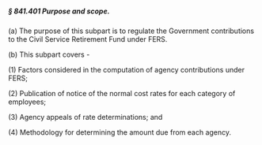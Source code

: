 ##### § 841.401 Purpose and scope. #####

(a) The purpose of this subpart is to regulate the Government contributions to the Civil Service Retirement Fund under FERS.

(b) This subpart covers -

(1) Factors considered in the computation of agency contributions under FERS;

(2) Publication of notice of the normal cost rates for each category of employees;

(3) Agency appeals of rate determinations; and

(4) Methodology for determining the amount due from each agency.